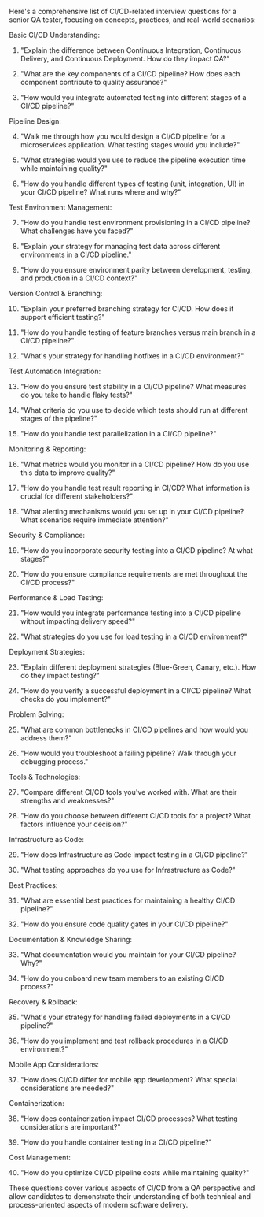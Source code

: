 Here's a comprehensive list of CI/CD-related interview questions for a senior QA tester, focusing on concepts, practices, and real-world scenarios:

Basic CI/CD Understanding:

1. "Explain the difference between Continuous Integration, Continuous Delivery, and Continuous Deployment. How do they impact QA?"

2. "What are the key components of a CI/CD pipeline? How does each component contribute to quality assurance?"

3. "How would you integrate automated testing into different stages of a CI/CD pipeline?"

Pipeline Design:

4. "Walk me through how you would design a CI/CD pipeline for a microservices application. What testing stages would you include?"

5. "What strategies would you use to reduce the pipeline execution time while maintaining quality?"

6. "How do you handle different types of testing (unit, integration, UI) in your CI/CD pipeline? What runs where and why?"

Test Environment Management:

7. "How do you handle test environment provisioning in a CI/CD pipeline? What challenges have you faced?"

8. "Explain your strategy for managing test data across different environments in a CI/CD pipeline."

9. "How do you ensure environment parity between development, testing, and production in a CI/CD context?"

Version Control & Branching:

10. "Explain your preferred branching strategy for CI/CD. How does it support efficient testing?"

11. "How do you handle testing of feature branches versus main branch in a CI/CD pipeline?"

12. "What's your strategy for handling hotfixes in a CI/CD environment?"

Test Automation Integration:

13. "How do you ensure test stability in a CI/CD pipeline? What measures do you take to handle flaky tests?"

14. "What criteria do you use to decide which tests should run at different stages of the pipeline?"

15. "How do you handle test parallelization in a CI/CD pipeline?"

Monitoring & Reporting:

16. "What metrics would you monitor in a CI/CD pipeline? How do you use this data to improve quality?"

17. "How do you handle test result reporting in CI/CD? What information is crucial for different stakeholders?"

18. "What alerting mechanisms would you set up in your CI/CD pipeline? What scenarios require immediate attention?"

Security & Compliance:

19. "How do you incorporate security testing into a CI/CD pipeline? At what stages?"

20. "How do you ensure compliance requirements are met throughout the CI/CD process?"

Performance & Load Testing:

21. "How would you integrate performance testing into a CI/CD pipeline without impacting delivery speed?"

22. "What strategies do you use for load testing in a CI/CD environment?"

Deployment Strategies:

23. "Explain different deployment strategies (Blue-Green, Canary, etc.). How do they impact testing?"

24. "How do you verify a successful deployment in a CI/CD pipeline? What checks do you implement?"

Problem Solving:

25. "What are common bottlenecks in CI/CD pipelines and how would you address them?"

26. "How would you troubleshoot a failing pipeline? Walk through your debugging process."

Tools & Technologies:

27. "Compare different CI/CD tools you've worked with. What are their strengths and weaknesses?"

28. "How do you choose between different CI/CD tools for a project? What factors influence your decision?"

Infrastructure as Code:

29. "How does Infrastructure as Code impact testing in a CI/CD pipeline?"

30. "What testing approaches do you use for Infrastructure as Code?"

Best Practices:

31. "What are essential best practices for maintaining a healthy CI/CD pipeline?"

32. "How do you ensure code quality gates in your CI/CD pipeline?"

Documentation & Knowledge Sharing:

33. "What documentation would you maintain for your CI/CD pipeline? Why?"

34. "How do you onboard new team members to an existing CI/CD process?"

Recovery & Rollback:

35. "What's your strategy for handling failed deployments in a CI/CD pipeline?"

36. "How do you implement and test rollback procedures in a CI/CD environment?"

Mobile App Considerations:

37. "How does CI/CD differ for mobile app development? What special considerations are needed?"

Containerization:

38. "How does containerization impact CI/CD processes? What testing considerations are important?"

39. "How do you handle container testing in a CI/CD pipeline?"

Cost Management:

40. "How do you optimize CI/CD pipeline costs while maintaining quality?"

These questions cover various aspects of CI/CD from a QA perspective and allow candidates to demonstrate their understanding of both technical and process-oriented aspects of modern software delivery.
